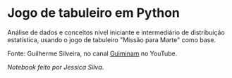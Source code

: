 # Jogo de tabuleiro em Python

Análise de dados e conceitos nível iniciante e intermediário de distribuição estatística, usando o jogo de tabuleiro "Missão para Marte" como base.

Fonte: Guilherme Silveira, no canal [Guiminam](https://www.youtube.com/channel/UCGOF_UsgvLYAudAVjKEkPJA) no YouTube.

*Notebook feito por Jessica Silva*.
